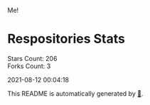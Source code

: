 Me!

# Respositories Stats
Stars Count: 206  
Forks Count: 3

2021-08-12 00:04:18  

This README is automatically generated by [🐰](https://github.com/rnitta/rnitta).
